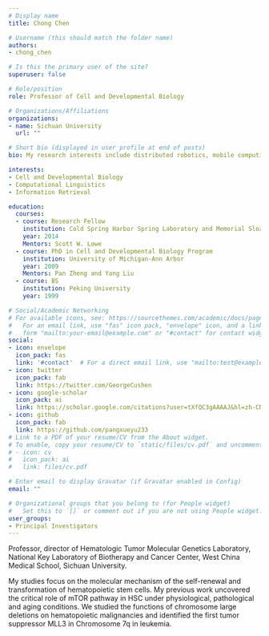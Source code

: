 ```yaml
---
# Display name
title: Chong Chen

# Username (this should match the folder name)
authors:
- chong_chen

# Is this the primary user of the site?
superuser: false

# Role/position
role: Professor of Cell and Developmental Biology

# Organizations/Affiliations
organizations:
- name: Sichuan University
  url: ""

# Short bio (displayed in user profile at end of posts)
bio: My research interests include distributed robotics, mobile computing and programmable matter.

interests:
- Cell and Developmental Biology
- Computational Linguistics
- Information Retrieval

education:
  courses:
  - course: Research Fellow
    institution: Cold Spring Harbor Spring Laboratory and Memorial Sloan Kettering Cancer Center
    year: 2014
    Mentors: Scott W. Lowe
  - course: PhD in Cell and Developmental Biology Program
    institution: University of Michigan-Ann Arbor
    year: 2009
    Mentors: Pan Zheng and Yang Liu
  - course: BS
    institution: Peking University
    year: 1999

# Social/Academic Networking
# For available icons, see: https://sourcethemes.com/academic/docs/page-builder/#icons
#   For an email link, use "fas" icon pack, "envelope" icon, and a link in the
#   form "mailto:your-email@example.com" or "#contact" for contact widget.
social:
- icon: envelope
  icon_pack: fas
  link: '#contact'  # For a direct email link, use "mailto:test@example.org".
- icon: twitter
  icon_pack: fab
  link: https://twitter.com/GeorgeCushen
- icon: google-scholar
  icon_pack: ai
  link: https://scholar.google.com/citations?user=tXfQC3gAAAAJ&hl=zh-CN
- icon: github
  icon_pack: fab
  link: https://github.com/pangxueyu233
# Link to a PDF of your resume/CV from the About widget.
# To enable, copy your resume/CV to `static/files/cv.pdf` and uncomment the lines below.
# - icon: cv
#   icon_pack: ai
#   link: files/cv.pdf

# Enter email to display Gravatar (if Gravatar enabled in Config)
email: ""

# Organizational groups that you belong to (for People widget)
#   Set this to `[]` or comment out if you are not using People widget.
user_groups:
- Principal Investigators
---
```



Professor, director of Hematologic Tumor Molecular Genetics Laboratory, National Key Laboratory of Biotherapy and Cancer Center, West China Medical School, Sichuan University.

My studies focus on the molecular mechanism of the self-renewal and transformation of hematopoietic stem cells. My previous work uncovered the critical role of mTOR pathway in HSC under physiological, pathological and aging conditions. We studied the functions of chromosome large deletions on hematopoietic malignancies and identified the first tumor suppressor MLL3 in Chromosome 7q in leukemia. 
